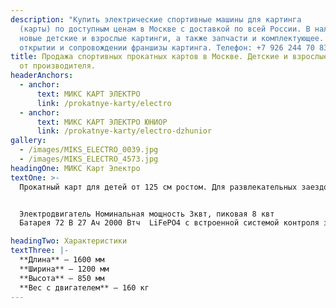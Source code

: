 ```yaml
---
description: "Купить электрические спортивные машины для картинга
  (карты) по доступным ценам в Москве с доставкой по всей России. В наличии
  новые детские и взрослые картинги, а также запчасти и комплектующее. Помощь в
  открытии и сопровождении франшизы картинга. Телефон: +7 926 244 70 83."
title: Продажа спортивных прокатных картов в Москве. Детские и взрослые картинги
  от производителя.
headerAnchors:
  - anchor:
      text: МИКС КАРТ ЭЛЕКТРО
      link: /prokatnye-karty/electro
  - anchor:
      text: МИКС КАРТ ЭЛЕКТРО ЮНИОР
      link: /prokatnye-karty/electro-dzhunior
gallery:
  - /images/MIKS_ELECTRO_0039.jpg
  - /images/MIKS_ELECTRO_4573.jpg
headingOne: МИКС Карт Электро
textOne: >-
  Прокатный карт для детей от 125 см ростом. Для развлекательных заездов взрослых на крытых и открытых картодромах, для проведения любительских соревнований для детей.  Режим буст, задняя скорость. Возможность дистанционного управления: изменения мощности двигателя, изменения режимов работы. Специальный режим safety, электронное табло для пилота с информацией о заезде


  Электродвигатель Номинальная мощность 3квт, пиковая 8 квт
  Батарея 72 В 27 Ач 2000 Втч  LiFePO4 с встроенной системой контроля заряда/разряда/перегрева, балансировкой и активным охлаждением.  Время езды 40 минут при стандартном режиме мощности.

headingTwo: Характеристики
textThree: |-
  **Длина** – 1600 мм
  **Ширина** – 1200 мм
  **Высота** – 850 мм
  **Вес с двигателем** – 160 кг
---
```

